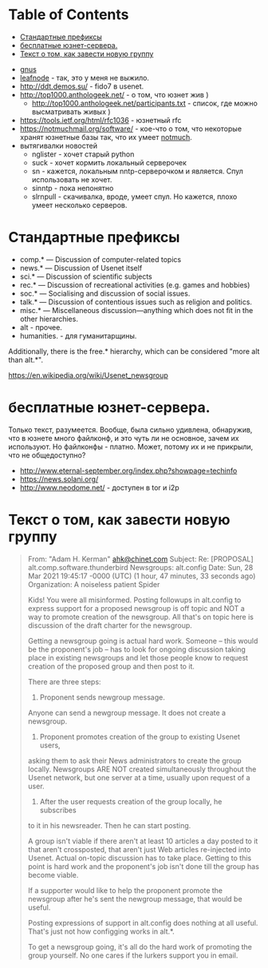 
# Table of Contents

-   [Стандартные префиксы](#orgb4b913f)
-   [бесплатные юзнет-сервера.](#org15e97a8)
-   [Текст о том, как завести новую группу](#org72411d6)

<div class="preview" id="orgfe1fcc9">
<p>

</p>

</div>

-   [gnus](emacs/20210328235900-gnus.md)
-   [leafnode](20210328235900-leafnode.md) - так, это у меня не выжило.
-   <http://ddt.demos.su/> - fido7 в usenet.
-   <http://top1000.anthologeek.net/> - о том, что юзнет жив )
    -   <http://top1000.anthologeek.net/participants.txt> - список, где можно высматривать живых )
-   <https://tools.ietf.org/html/rfc1036> - юзнетный rfc
-   <https://notmuchmail.org/software/> - кое-что о том, что некоторые хранят юзнетные базы так, что их умеет [notmuch](../20210916+/20211218184142-notmuch.publ.md).
-   вытягивалки новостей
    -   nglister - хочет старый python
    -   suck - хочет кормить локальный серверочек
    -   sn - кажется, локальным nntp-серверочком и является. Спул использовать не хочет.
    -   sinntp - пока непонятно
    -   slrnpull - скачивалка, вроде, умеет спул. Но кажется, плохо умеет несколько серверов.


<a id="orgb4b913f"></a>

# Стандартные префиксы

-   comp.\* — Discussion of computer-related topics
-   news.\* — Discussion of Usenet itself
-   sci.\* — Discussion of scientific subjects
-   rec.\* — Discussion of recreational activities (e.g. games and hobbies)
-   soc.\* — Socialising and discussion of social issues.
-   talk.\* — Discussion of contentious issues such as religion and politics.
-   misc.\* — Miscellaneous discussion—anything which does not fit in the other hierarchies.
-   alt - прочее.
-   humanities. - для гуманитарщины.

Additionally, there is the free.\* hierarchy, which can be considered "more alt than alt.\*".

<https://en.wikipedia.org/wiki/Usenet_newsgroup>


<a id="org15e97a8"></a>

# бесплатные юзнет-сервера.

Только текст, разумеется. Вообще, была сильно удивлена, обнаружив, что в юзнете много файлконф, и это чуть ли не основное, зачем их используют. Но файлконфы - платно. Может, потому их и не прикрыли, что не общедоступно?

-   <http://www.eternal-september.org/index.php?showpage=techinfo>
-   <https://news.solani.org/>
-   <http://www.neodome.net/>  - доступен в tor и i2p


<a id="org72411d6"></a>

# Текст о том, как завести новую группу

> From: "Adam H. Kerman" <ahk@chinet.com>
> Subject: Re: [PROPOSAL] alt.comp.software.thunderbird
> Newsgroups: alt.config
> Date: Sun, 28 Mar 2021 19:45:17 -0000 (UTC) (1 hour, 47 minutes, 33 seconds ago)
> Organization: A noiseless patient Spider
> 
>    Kids! You were all misinformed. Posting followups in alt.config to
> express support for a proposed newsgroup is off topic and NOT a way to
> promote creation of the newsgroup. All that's on topic here is
> discussion of the draft charter for the newsgroup.
> 
> Getting a newsgroup going is actual hard work. Someone &#x2013; this would be
> the proponent's job &#x2013; has to look for ongoing discussion taking place
> in existing newsgroups and let those people know to request creation of
> the proposed group and then post to it.
> 
> There are three steps:
> 
> 1.  Proponent sends newgroup message.
> 
> Anyone can send a newgroup message. It does not create a newsgroup.
> 
> 1.  Proponent promotes creation of the group to existing Usenet users,
> 
> asking them to ask their News administrators to create the group
> locally. Newsgroups ARE NOT created simultaneously throughout the Usenet
> network, but one server at a time, usually upon request of a user.
> 
> 1.  After the user requests creation of the group locally, he subscribes
> 
> to it in his newsreader. Then he can start posting.
> 
> A group isn't viable if there aren't at least 10 articles a day posted
> to it that aren't crossposted, that aren't just Web articles re-injected
> into Usenet. Actual on-topic discussion has to take place. Getting to this
> point is hard work and the proponent's job isn't done till the group has
> become viable.
> 
> If a supporter would like to help the proponent promote the newsgroup after
> he's sent the newgroup message, that would be useful.
> 
> Posting expressions of support in alt.config does nothing at all useful.
> That's just not how configging works in alt.\*.
> 
> To get a newsgroup going, it's all do the hard work of promoting the
> group yourself. No one cares if the lurkers support you in email.

